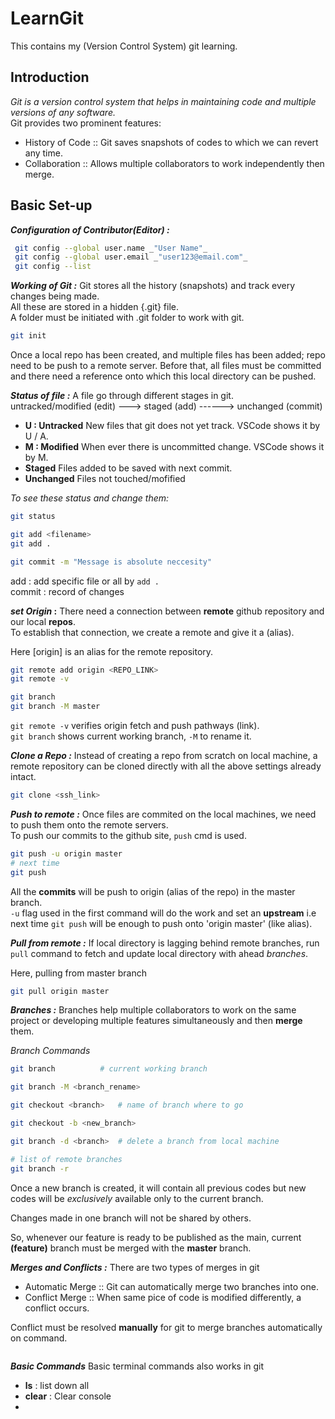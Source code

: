 # LearnGit
This contains my (Version Control System) git learning.

## Introduction

_Git is a version control system that helps in maintaining code and multiple versions of any software._ <br>
Git provides two prominent features:
- History of Code :: Git saves snapshots of codes to which we can revert any time.
- Collaboration   :: Allows multiple collaborators to work independently then merge.

## Basic Set-up

**_Configuration of Contributor(Editor) :_**
```sh
 git config --global user.name _"User Name"_
 git config --global user.email _"user123@email.com"_
 git config --list
```
**_Working of Git :_**
Git stores all the history (snapshots) and track every changes being made. <br>
All these are stored in a hidden {.git} file. <br>
A folder must be initiated with .git folder to work with git.

```sh
git init    
```

Once a local repo has been created, and multiple files has been added; repo need to be push to a remote server. Before that, all files must be committed and there need a reference onto which this local directory can be pushed. 

**_Status of file :_**
A file go through different stages in git. <br>
untracked/modified (edit) ---> staged (add) ------> unchanged (commit) <br>

- **U : Untracked**
New files that git does not yet track. VSCode shows it by U / A.
- **M : Modified**
When ever there is uncommitted change. VSCode shows it by M.
- **Staged**
Files added to be saved with next commit.
- **Unchanged**
Files not touched/mofified

_To see these status and change them:_

```sh
git status

git add <filename>      
git add .               

git commit -m "Message is absolute neccesity"
```
add    : add specific file or all by `add .` <br>
commit : record of changes                   <br>

**_set Origin_ :**
There need a connection between **remote** github repository and our local **repos**. <br>
To establish that connection, we create a remote and give it a (alias). <br>

Here [origin] is an alias for the remote repository.

```sh
git remote add origin <REPO_LINK>
git remote -v 

git branch
git branch -M master
```
`git remote -v` verifies origin fetch and push pathways (link). <br>
`git branch` shows current working branch, `-M` to rename it.

**_Clone a Repo :_**
Instead of creating a repo from scratch on local machine, a remote repository can be cloned directly with all the above settings already intact.

```sh
git clone <ssh_link>
```

**_Push to remote :_**
Once files are commited on the local machines, we need to push them onto the remote servers. </br>
To push our commits to the github site, `push` cmd is used.

```sh
git push -u origin master
# next time
git push

```
All the **commits** will be push to origin (alias of the repo) in the master branch. <br>
`-u` flag used in the first command will do the work and set an **upstream** i.e next time `git push` will be enough to push onto 'origin master' (like alias).

**_Pull from remote :_**
If local directory is lagging behind remote branches, run `pull` command to fetch and update local directory with ahead *branches*. 

Here, pulling from master branch
```sh
git pull origin master
``` 

**_Branches :_**
Branches help multiple collaborators to work on the same project or developing multiple features simultaneously and then **merge** them. 

_Branch Commands_
```sh
git branch          # current working branch

git branch -M <branch_rename>

git checkout <branch>   # name of branch where to go

git checkout -b <new_branch>

git branch -d <branch>  # delete a branch from local machine

# list of remote branches
git branch -r   
```

Once a new branch is created, it will contain all previous codes but new codes will be *exclusively* available only to the current branch.

Changes made in one branch will not be shared by others. 

So, whenever our feature is ready to be published as the main, current **(feature)** branch
must be merged with the **master** branch.

**_Merges and Conflicts :_**
There are two types of merges in git
- Automatic Merge :: Git can automatically merge two branches into one.
- Conflict Merge  :: When same pice of code is modified differently, a conflict occurs.

Conflict must be resolved **manually** for git to merge branches automatically on command.

```sh

```


**_Basic Commands_**
Basic terminal commands also works in git
- **ls** : list down all
- **clear** : Clear console
- 
